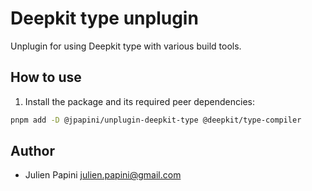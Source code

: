 # Deepkit type unplugin

Unplugin for using Deepkit type with various build tools.

## How to use

1. Install the package and its required peer dependencies:

```bash
pnpm add -D @jpapini/unplugin-deepkit-type @deepkit/type-compiler
```

## Author

- Julien Papini <julien.papini@gmail.com>
